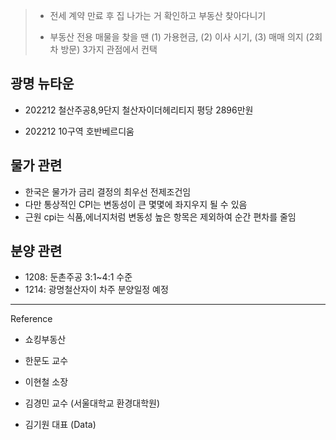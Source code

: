 > - 전세 계약 만료 후 집 나가는 거 확인하고 부동산 찾아다니기
> 
> - 부동산 전용 매물을 찾을 땐 (1) 가용현금, (2) 이사 시기, (3) 매매 의지 (2회차 방문) 3가지  관점에서 컨택

## 광명 뉴타운

- 202212 철산주공8,9단지 철산자이더헤리티지 평당 2896만원

- 202212 10구역 호반베르디움

## 물가 관련

- 한국은 물가가 금리 결정의 최우선 전제조건임
- 다만 통상적인 CPI는 변동성이 큰 몇몇에 좌지우지 될 수 있음
- 근원 cpi는 식품,에너지처럼 변동성 높은 항목은 제외하여 순간 편차를 줄임

## 분양 관련

- 1208: 둔촌주공 3:1~4:1 수준
- 1214: 광명철산자이 차주 분양일정 예정

___

Reference

- 쇼킹부동산

- 한문도 교수

- 이현철 소장

- 김경민 교수 (서울대학교 환경대학원)

- 김기원 대표 (Data)
